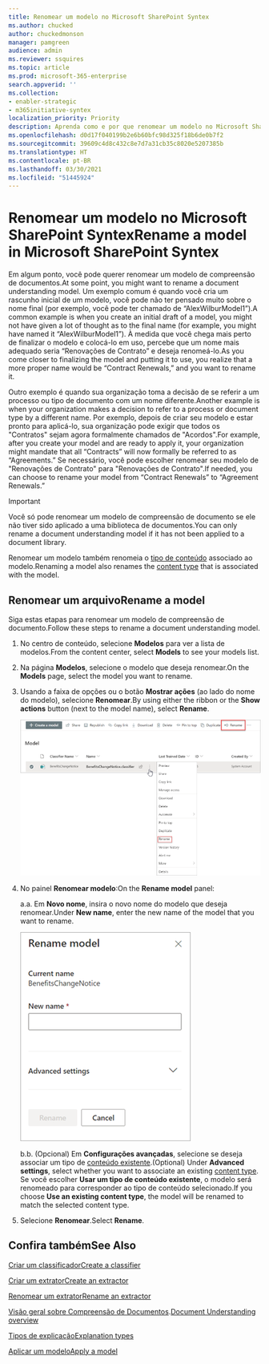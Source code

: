 ```yaml
---
title: Renomear um modelo no Microsoft SharePoint Syntex
ms.author: chucked
author: chuckedmonson
manager: pamgreen
audience: admin
ms.reviewer: ssquires
ms.topic: article
ms.prod: microsoft-365-enterprise
search.appverid: ''
ms.collection:
- enabler-strategic
- m365initiative-syntex
localization_priority: Priority
description: Aprenda como e por que renomear um modelo no Microsoft SharePoint Syntex.
ms.openlocfilehash: d0d17f040199b2e6b60bfc98d325f18b6de0b7f2
ms.sourcegitcommit: 39609c4d8c432c8e7d7a31cb35c8020e5207385b
ms.translationtype: HT
ms.contentlocale: pt-BR
ms.lasthandoff: 03/30/2021
ms.locfileid: "51445924"
---
```

# <a name="rename-a-model-in-microsoft-sharepoint-syntex"></a><span data-ttu-id="2b152-103">Renomear um modelo no Microsoft SharePoint Syntex</span><span class="sxs-lookup"><span data-stu-id="2b152-103">Rename a model in Microsoft SharePoint Syntex</span></span>

<span data-ttu-id="2b152-104">Em algum ponto, você pode querer renomear um modelo de compreensão de documentos.</span><span class="sxs-lookup"><span data-stu-id="2b152-104">At some point, you might want to rename a document understanding model.</span></span> <span data-ttu-id="2b152-105">Um exemplo comum é quando você cria um rascunho inicial de um modelo, você pode não ter pensado muito sobre o nome final (por exemplo, você pode ter chamado de “AlexWilburModel1”).</span><span class="sxs-lookup"><span data-stu-id="2b152-105">A common example is when you create an initial draft of a model, you might not have given a lot of thought as to the final name (for example, you might have named it “AlexWilburModel1”).</span></span> <span data-ttu-id="2b152-106">À medida que você chega mais perto de finalizar o modelo e colocá-lo em uso, percebe que um nome mais adequado seria “Renovações de Contrato” e deseja renomeá-lo.</span><span class="sxs-lookup"><span data-stu-id="2b152-106">As you come closer to finalizing the model and putting it to use, you realize that a more proper name would be “Contract Renewals,” and you want to rename it.</span></span>  

<span data-ttu-id="2b152-107">Outro exemplo é quando sua organização toma a decisão de se referir a um processo ou tipo de documento com um nome diferente.</span><span class="sxs-lookup"><span data-stu-id="2b152-107">Another example is when your organization makes a decision to refer to a process or document type by a different name.</span></span> <span data-ttu-id="2b152-108">Por exemplo, depois de criar seu modelo e estar pronto para aplicá-lo, sua organização pode exigir que todos os "Contratos" sejam agora formalmente chamados de "Acordos".</span><span class="sxs-lookup"><span data-stu-id="2b152-108">For example, after you create your model and are ready to apply it, your organization might mandate that all “Contracts” will now formally be referred to as “Agreements.”</span></span> <span data-ttu-id="2b152-109">Se necessário, você pode escolher renomear seu modelo de "Renovações de Contrato" para "Renovações de Contrato".</span><span class="sxs-lookup"><span data-stu-id="2b152-109">If needed, you can choose to rename your model from “Contract Renewals” to “Agreement Renewals.”</span></span>

> [!IMPORTANT]
> <span data-ttu-id="2b152-110">Você só pode renomear um modelo de compreensão de documento se ele não tiver sido aplicado a uma biblioteca de documentos.</span><span class="sxs-lookup"><span data-stu-id="2b152-110">You can only rename a document understanding model if it has not been applied to a document library.</span></span> 

<span data-ttu-id="2b152-111">Renomear um modelo também renomeia o [tipo de conteúdo](/sharepoint/governance/content-type-and-workflow-planning#content-type-overview) associado ao modelo.</span><span class="sxs-lookup"><span data-stu-id="2b152-111">Renaming a model also renames the [content type](/sharepoint/governance/content-type-and-workflow-planning#content-type-overview) that is associated with the model.</span></span>

## <a name="rename-a-model"></a><span data-ttu-id="2b152-112">Renomear um arquivo</span><span class="sxs-lookup"><span data-stu-id="2b152-112">Rename a model</span></span>

<span data-ttu-id="2b152-113">Siga estas etapas para renomear um modelo de compreensão de documento.</span><span class="sxs-lookup"><span data-stu-id="2b152-113">Follow these steps to rename a document understanding model.</span></span>

1. <span data-ttu-id="2b152-114">No centro de conteúdo, selecione **Modelos** para ver a lista de modelos.</span><span class="sxs-lookup"><span data-stu-id="2b152-114">From the content center, select **Models** to see your models list.</span></span>

2. <span data-ttu-id="2b152-115">Na página **Modelos**, selecione o modelo que deseja renomear.</span><span class="sxs-lookup"><span data-stu-id="2b152-115">On the **Models** page, select the model you want to rename.</span></span>

3. <span data-ttu-id="2b152-116">Usando a faixa de opções ou o botão **Mostrar ações** (ao lado do nome do modelo), selecione **Renomear**.</span><span class="sxs-lookup"><span data-stu-id="2b152-116">By using either the ribbon or the **Show actions** button (next to the model name), select **Rename**.</span></span> </br>

    ![Captura de tela da página Modelos mostrando um modelo selecionado com as opções Renomear destacadas.](../media/content-understanding/select-model-rename-both.png) </br>

4. <span data-ttu-id="2b152-118">No painel **Renomear modelo**:</span><span class="sxs-lookup"><span data-stu-id="2b152-118">On the **Rename model** panel:</span></span>

   <span data-ttu-id="2b152-119">a.</span><span class="sxs-lookup"><span data-stu-id="2b152-119">a.</span></span> <span data-ttu-id="2b152-120">Em **Novo nome**, insira o novo nome do modelo que deseja renomear.</span><span class="sxs-lookup"><span data-stu-id="2b152-120">Under **New name**, enter the new name of the model that you want to rename.</span></span></br>

    ![Captura de tela mostrando o painel Renomear modelo.](../media/content-understanding/rename-model-panel.png) </br>

   <span data-ttu-id="2b152-122">b.</span><span class="sxs-lookup"><span data-stu-id="2b152-122">b.</span></span> <span data-ttu-id="2b152-123">(Opcional) Em **Configurações avançadas**, selecione se deseja associar um tipo de [conteúdo existente](/sharepoint/governance/content-type-and-workflow-planning#content-type-overview).</span><span class="sxs-lookup"><span data-stu-id="2b152-123">(Optional) Under **Advanced settings**, select whether you want to associate an existing [content type](/sharepoint/governance/content-type-and-workflow-planning#content-type-overview).</span></span> <span data-ttu-id="2b152-124">Se você escolher **Usar um tipo de conteúdo existente**, o modelo será renomeado para corresponder ao tipo de conteúdo selecionado.</span><span class="sxs-lookup"><span data-stu-id="2b152-124">If you choose **Use an existing content type**, the model will be renamed to match the selected content type.</span></span>

5. <span data-ttu-id="2b152-125">Selecione **Renomear**.</span><span class="sxs-lookup"><span data-stu-id="2b152-125">Select **Rename**.</span></span>

## <a name="see-also"></a><span data-ttu-id="2b152-126">Confira também</span><span class="sxs-lookup"><span data-stu-id="2b152-126">See Also</span></span>
[<span data-ttu-id="2b152-127">Criar um classificador</span><span class="sxs-lookup"><span data-stu-id="2b152-127">Create a classifier</span></span>](create-a-classifier.md)

[<span data-ttu-id="2b152-128">Criar um extrator</span><span class="sxs-lookup"><span data-stu-id="2b152-128">Create an extractor</span></span>](create-an-extractor.md)

[<span data-ttu-id="2b152-129">Renomear um extrator</span><span class="sxs-lookup"><span data-stu-id="2b152-129">Rename an extractor</span></span>](rename-an-extractor.md)

<span data-ttu-id="2b152-130">[Visão geral sobre Compreensão de Documentos](document-understanding-overview.md).</span><span class="sxs-lookup"><span data-stu-id="2b152-130">[Document Understanding overview](document-understanding-overview.md)</span></span>

[<span data-ttu-id="2b152-131">Tipos de explicação</span><span class="sxs-lookup"><span data-stu-id="2b152-131">Explanation types</span></span>](explanation-types-overview.md)

[<span data-ttu-id="2b152-132">Aplicar um modelo</span><span class="sxs-lookup"><span data-stu-id="2b152-132">Apply a model</span></span>](apply-a-model.md) 
